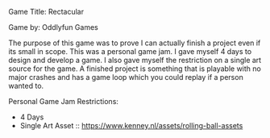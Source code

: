 Game Title:   Rectacular

Game by:      Oddlyfun Games


The purpose of this game was to prove I can actually finish a project even if its small in scope. This was a personal game jam. I gave myself 4 days to design and develop a game. I also gave myself the restriction on a single art source for the game. A finished project is something that is playable with no major crashes and has a game loop which you could replay if a person wanted to.

Personal Game Jam Restrictions:
- 4 Days
- Single Art Asset :: https://www.kenney.nl/assets/rolling-ball-assets

